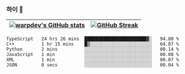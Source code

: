 
### 하이 👋
[![warpdev's GitHub stats](https://github-readme-stats.vercel.app/api?username=warpdev&show_icons=true&theme=vue-dark)](#) |[![GitHub Streak](https://github-readme-streak-stats.herokuapp.com/?user=warpdev&theme=dark)](#)
--- | --- |
<!--START_SECTION:waka-->

```text
TypeScript   24 hrs 26 mins  ███████████████████████▓░   94.80 %
C++          1 hr 15 mins    █▒░░░░░░░░░░░░░░░░░░░░░░░   04.87 %
Python       2 mins          ░░░░░░░░░░░░░░░░░░░░░░░░░   00.14 %
JavaScript   1 min           ░░░░░░░░░░░░░░░░░░░░░░░░░   00.08 %
XML          1 min           ░░░░░░░░░░░░░░░░░░░░░░░░░   00.07 %
JSON         0 secs          ░░░░░░░░░░░░░░░░░░░░░░░░░   00.04 %
```

<!--END_SECTION:waka-->

<!--
**warpdev/warpdev** is a ✨ _special_ ✨ repository because its `README.md` (this file) appears on your GitHub profile.

Here are some ideas to get you started:

- 🔭 I’m currently working on ...
- 🌱 I’m currently learning ...
- 👯 I’m looking to collaborate on ...
- 🤔 I’m looking for help with ...
- 💬 Ask me about ...
- 📫 How to reach me: ...
- 😄 Pronouns: ...
- ⚡ Fun fact: ...
-->
